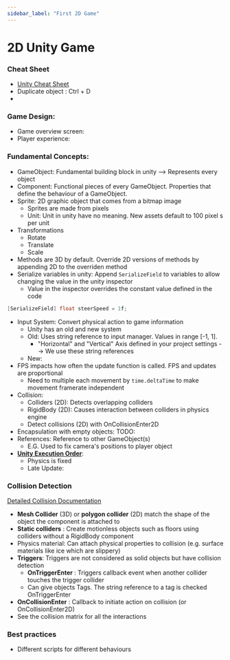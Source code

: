 ```yaml
---
sidebar_label: "First 2D Game"
---
```


# 2D Unity Game

### Cheat Sheet
- [Unity Cheat Sheet](https://docs.unity3d.com/2018.1/Documentation/Manual/UnityHotkeys.html)
- Duplicate object : Ctrl + D
- 
### Game Design:

- Game overview screen:
- Player experience:

### Fundamental Concepts:

- GameObject: Fundamental building block in unity --> Represents every object
- Component: Functional pieces of every GameObject. Properties that define the behaviour of a GameObject.
- Sprite: 2D graphic object that comes from a bitmap image
  - Sprites are made from pixels
  - Unit: Unit in unity have no meaning. New assets default to 100 pixel s per unit
- Transformations
  - Rotate
  - Translate
  - Scale
- Methods are 3D by default. Override 2D versions of methods by appending 2D to the overriden method
- Serialize variables in unity: Append `SerializeField` to variables to allow changing the value in the unity inspector
  - Value in the inspector overrides the constant value defined in the code
```csharp
[SerializeField] float steerSpeed = 1f;
```
- Input System: Convert physical action to game information
  - Unity has an old and new system
  - Old: Uses string reference to input manager. Values in range [-1, 1].
    - "Horizontal" and "Vertical" Axis defined in your project settings --> We use these string references
  - New:
- FPS impacts how often the update function is called. FPS and updates are proportional
  - Need to multiple each movement by `time.deltaTime` to make movement framerate independent
- Collision:
  - Colliders (2D): Detects overlapping colliders
  - RigidBody (2D): Causes interaction between colliders in physics engine
  - Detect collisions (2D) with OnCollisionEnter2D
- Encapsulation with empty objects: TODO:
- References: Reference to other GameObject(s)
  - E.G. Used to fix camera's positions to player object
- [**Unity Execution Order**](https://docs.unity3d.com/Manual/ExecutionOrder.html):
  - Physics is fixed
  - Late Update: 
  

### Collision Detection

[Detailed Collision Documentation](https://docs.unity3d.com/Manual/CollidersOverview.html)

- **Mesh Collider** (3D) or **polygon collider** (2D) match the shape of the object the component is attached to 
- **Static colliders** : Create motionless objects such as floors using colliders without a RigidBody component 
- Physics material: Can attach physical properties to collision (e.g. surface materials like ice which are slippery)
- **Triggers**: Triggers are not considered as solid objects but have collision detection
  - **OnTriggerEnter** : Triggers callback event when another collider touches the trigger collider
  - Can give objects Tags. The string reference to a tag is checked OnTriggerEnter
- **OnCollisionEnter** : Callback to initiate action on collision (or OnCollisionEnter2D)
- See the collision matrix for all the interactions

### Best practices

- Different scripts for different behaviours